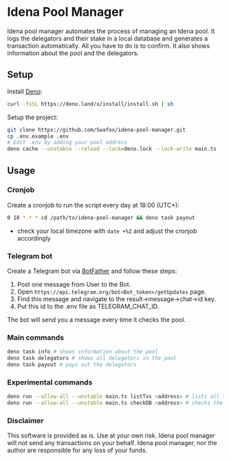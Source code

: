 # Idena Pool Manager

Idena pool manager automates the process of managing an Idena pool. It logs the
delegators and their stake in a local database and generates a transaction
automatically. All you have to do is to confirm. It also shows information about
the pool and the delegators.

## Setup

Install [Deno](https://deno.com/manual@v1.33.3/getting_started/installation):

```bash
curl -fsSL https://deno.land/x/install/install.sh | sh
```

Setup the project:

```bash
git clone https://github.com/Swafox/idena-pool-manager.git
cp .env.example .env
# Edit .env by adding your pool address
deno cache --unstable --reload --lock=deno.lock --lock-write main.ts
```

## Usage

### Cronjob

Create a cronjob to run the script every day at 18:00 (UTC*):

```bash
0 18 * * * cd /path/to/idena-pool-manager && deno task payout
```

* check your local timezone with `date +%Z` and adjust the cronjob accordingly

### Telegram bot

Create a Telegram bot via [BotFather](https://t.me/botfather) and follow these steps:

1. Post one message from User to the Bot.
2. Open `https://api.telegram.org/bot<Bot_token>/getUpdates` page.
3. Find this message and navigate to the result->message->chat->id key.
4. Put this id to the .env file as TELEGRAM_CHAT_ID.

The bot will send you a message every time it checks the pool.

### Main commands

```bash
deno task info # shows information about the pool
deno task delegators # shows all delegators in the pool
deno task payout # pays out the delegators
```

### Experimental commands

```bash
deno run --allow-all --unstable main.ts listTxs <address> # lists all transactions for an address
deno run --allow-all --unstable main.ts checkDB <address> # checks the local db entry for the given address
```

### Disclaimer

This software is provided as is. Use at your own risk. Idena pool manager will
not send any transactions on your behalf. Idena pool manager, nor the author are
responsible for any loss of your funds.
